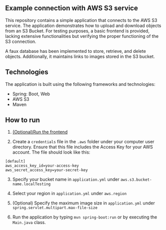 ## Example connection with AWS S3 service

This repository contains a simple application that connects to the AWS S3 service. 
The application demonstrates how to upload and download objects from an S3 Bucket. 
For testing purposes, a basic frontend is provided, lacking extensive functionalities but verifying the proper functioning of the S3 connection.

A faux database has been implemented to store, retrieve, and delete objects. 
Additionally, it maintains links to images stored in the S3 bucket.

## Technologies

The application is built using the following frameworks and technologies:

- Spring: Boot, Web
- AWS S3
- Maven

## How to run

1. [(Optional)Run the frontend](react-frontend/README.md)

2. Create a `credentials` file in the `.aws` folder under your computer user directory. 
Ensure that this file includes the Access Key for your AWS account. The file should look like this:
```
[default]
aws_access_key_id=your-access-key
aws_secret_access_key=your-secret-key
```
3. Specify your bucket name in `application.yml` under `aws.s3.bucket-name.localTesting`

4. Select your region in `application.yml` under `aws.region`
   
5. (Optional) Specify the maximum image size in `application.yml` under `spring.servlet.multipart.max-file-size`

6. Run the application by typing `mvn spring-boot:run` or by executing the `Main.java` class.
